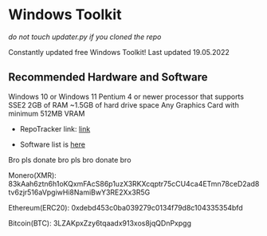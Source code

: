 # Windows Toolkit
*do not touch updater.py if you cloned the repo*

Constantly updated free Windows Toolkit!
Last updated 19.05.2022

## Recommended Hardware and Software
Windows 10 or Windows 11
Pentium 4 or newer processor that supports SSE2
2GB of RAM
~1.5GB of hard drive space
Any Graphics Card with minimum 512MB VRAM


- RepoTracker link: [link](https://repo-tracker.com/r/gh/xemulat/Windows-Toolkit)

- Software list is [here](https://github.com/xemulat/Windows-Toolkit/wiki/Software-List)







Bro pls donate bro pls bro donate bro

Monero(XMR): 83kAah6ztn6h1oKQxmFAcS86p1uzX3RKXcqptr75cCU4ca4ETmn78ceD2ad8tv6zjr516aVpgiwHi8NamiBwY3RE2Xx3R5G

Ethereum(ERC20): 0xdebd453c0ba039279c0134f79d8c104335354bfd

Bitcoin(BTC): 3LZAKpxZzy6tqaadx913xos8jqQDnPxpgg
